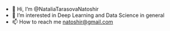 - 👋 Hi, I’m @NataliaTarasovaNatoshir
- 👀 I’m interested in Deep Learning and Data Science in general
- 📫 How to reach me natoshir@gmail.com

<!---
NataliaTarasovaNatoshir/NataliaTarasovaNatoshir is a ✨ special ✨ repository because its `README.md` (this file) appears on your GitHub profile.
You can click the Preview link to take a look at your changes.
--->
